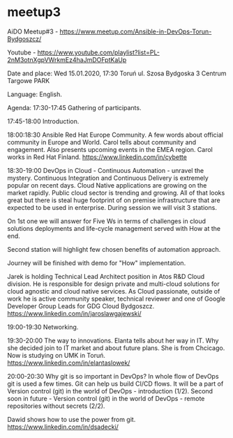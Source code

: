 # meetup3
AiDO Meetup#3 - https://www.meetup.com/Ansible-in-DevOps-Torun-Bydgoszcz/

Youtube - https://www.youtube.com/playlist?list=PL-2nM3otnXgpVWrkmEz4haJmDOFptKaUp


Date and place:
Wed 15.01.2020, 17:30
Toruń ul. Szosa Bydgoska 3
Centrum Targowe PARK

Language: English.

Agenda:
17:30-17:45 Gathering of participants.

17:45-18:00 Introduction.

18:00:18:30 Ansible Red Hat Europe Community.
A few words about official community in Europe and World.
Carol tells about community and engagement. Also presents upcoming events in the EMEA region.
Carol works in Red Hat Finland.
https://www.linkedin.com/in/cybette

18:30-19:00 DevOps in Cloud - Continuous Automation - unravel the mystery.
Continuous Integration and Continuous Delivery is extremely popular on recent days. Cloud Native applications are growing on the market rapidly. Public cloud sector is trending and growing. All of that looks great but there is steal huge footprint of on premise infrastructure that are expected to be used in enterprise. During session we will visit 3 stations.

On 1st one we will answer for Five Ws in terms of challenges in cloud solutions deployments and life-cycle management served with How at the end.

Second station will highlight few chosen benefits of automation approach.

Journey will be finished with demo for "How" implementation.

Jarek is holding Technical Lead Architect position in Atos R&D Cloud division. He is responsible for design private and multi-cloud solutions for cloud agnostic and cloud native services. As Cloud passionate, outside of work he is active community speaker, technical reviewer and one of Google Developer Group Leads for GDG Cloud Bydgoszcz.
https://www.linkedin.com/in/jaroslawgajewski/

19:00-19:30 Networking.

19:30-20:00 The way to innovations.
Elanta tells about her way in IT. Why she decided join to IT market and about future plans.
She is from Chcicago. Now is studying on UMK in Toruń.
https://www.linkedin.com/in/elantaslowek/

20:00-20:30 Why git is so important in DevOps?
In whole flow of DevOps git is used a few times. Git can help us build CI/CD flows.
It will be a part of Version control (git) in the world of DevOps - introduction (1/2). Second soon in future - Version control (git) in the world of DevOps - remote repositories without secrets (2/2).

Dawid shows how to use the power from git.
https://www.linkedin.com/in/dsadecki/
